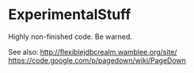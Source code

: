 ExperimentalStuff
=================

Highly non-finished code. Be warned.


See also:
http://flexiblejdbcrealm.wamblee.org/site/
https://code.google.com/p/pagedown/wiki/PageDown
